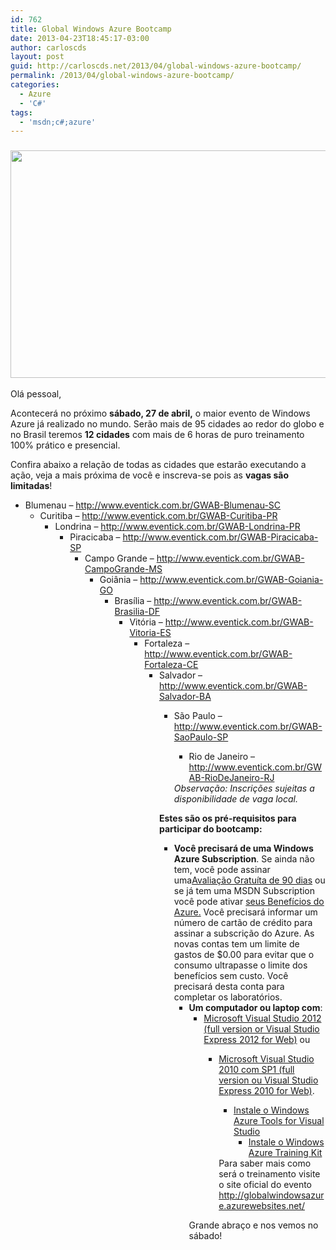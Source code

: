 ```yaml
---
id: 762
title: Global Windows Azure Bootcamp
date: 2013-04-23T18:45:17-03:00
author: carloscds
layout: post
guid: http://carloscds.net/2013/04/global-windows-azure-bootcamp/
permalink: /2013/04/global-windows-azure-bootcamp/
categories:
  - Azure
  - 'C#'
tags:
  - 'msdn;c#;azure'
---
```

### [<img alt="" src="http://lucasromao.azurewebsites.net/wp-content/uploads/2013/04/bootcamp1-300x202.png" width="541" height="364" />](http://lucasromao.azurewebsites.net/wp-content/uploads/2013/04/bootcamp1.png)

Olá pessoal, 

Acontecerá no próximo **sábado, 27 de abril,** o maior evento de Windows Azure já realizado no mundo. Serão mais de 95 cidades ao redor do globo e no Brasil teremos **12 cidades** com mais de 6 horas de puro treinamento 100% prático e presencial. 

Confira abaixo a relação de todas as cidades que estarão executando a ação, veja a mais próxima de você e inscreva-se pois as **vagas são limitadas**! 

  * Blumenau – <http://www.eventick.com.br/GWAB-Blumenau-SC> 
      * Curitiba – <http://www.eventick.com.br/GWAB-Curitiba-PR> 
          * Londrina – <http://www.eventick.com.br/GWAB-Londrina-PR> 
              * Piracicaba – <http://www.eventick.com.br/GWAB-Piracicaba-SP> 
                  * Campo Grande – <http://www.eventick.com.br/GWAB-CampoGrande-MS> 
                      * Goiânia – <http://www.eventick.com.br/GWAB-Goiania-GO> 
                          * Brasília – <http://www.eventick.com.br/GWAB-Brasilia-DF> 
                              * Vitória – <http://www.eventick.com.br/GWAB-Vitoria-ES> 
                                  * Fortaleza – <http://www.eventick.com.br/GWAB-Fortaleza-CE> 
                                      * Salvador – <http://www.eventick.com.br/GWAB-Salvador-BA> 
                                          * São Paulo – <http://www.eventick.com.br/GWAB-SaoPaulo-SP> 
                                              * Rio de Janeiro – <http://www.eventick.com.br/GWAB-RioDeJaneiro-RJ></ul> 
                                            _Observação: Inscrições sujeitas a disponibilidade de vaga local._ 
                                            
                                            **Estes são os pré-requisitos para participar do bootcamp:** 
                                            
                                              * **Você precisará de uma Windows Azure Subscription**. Se ainda não tem, você pode assinar uma[Avaliação Gratuíta de 90 dias](http://www.windowsazure.com/pt-br/pricing/free-trial/?WT.mc_id=A7C6F03CD) ou se já tem uma MSDN Subscription você pode ativar [seus Benefícios do Azure.](http://www.windowsazure.com/pt-br/pricing/member-offers/msdn-benefits/) Você precisará informar um número de cartão de crédito para assinar a subscrição do Azure. As novas contas tem um limite de gastos de $0.00 para evitar que o consumo ultrapasse o limite dos benefícios sem custo. Você precisará desta conta para completar os laboratórios. 
                                                  * **Um computador ou laptop com**: 
                                                      * [Microsoft Visual Studio 2012 (full version or Visual Studio Express 2012 for Web)](http://www.microsoft.com/visualstudio/eng/downloads) ou 
                                                          * [Microsoft Visual Studio 2010 com SP1 (full version ou Visual Studio Express 2010 for Web)](http://www.microsoft.com/visualstudio/eng/downloads#d-2010-express). 
                                                              * [Instale o Windows Azure Tools for Visual Studio](http://go.microsoft.com/fwlink/?LinkID=254364&clcid=0x409) 
                                                                  * [Instale o Windows Azure Training Kit](http://www.microsoft.com/en-us/download/details.aspx?id=8396)</ul> </ul> 
                                                            Para saber mais como será o treinamento visite o site oficial do evento <http://globalwindowsazure.azurewebsites.net/> 
                                                            
                                                            Grande abraço e nos vemos no sábado!